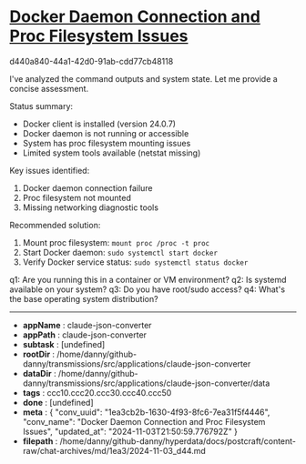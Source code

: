 # [Docker Daemon Connection and Proc Filesystem Issues](https://claude.ai/chat/1ea3cb2b-1630-4f93-8fc6-7ea31f5f4446)

d440a840-44a1-42d0-91ab-cdd77cb48118

 I've analyzed the command outputs and system state. Let me provide a concise assessment.

Status summary:
- Docker client is installed (version 24.0.7)
- Docker daemon is not running or accessible
- System has proc filesystem mounting issues
- Limited system tools available (netstat missing)

Key issues identified:
1. Docker daemon connection failure
2. Proc filesystem not mounted
3. Missing networking diagnostic tools

Recommended solution:
1. Mount proc filesystem: `mount proc /proc -t proc`
2. Start Docker daemon: `sudo systemctl start docker`
3. Verify Docker service status: `sudo systemctl status docker`

q1: Are you running this in a container or VM environment?
q2: Is systemd available on your system?
q3: Do you have root/sudo access?
q4: What's the base operating system distribution?

---

* **appName** : claude-json-converter
* **appPath** : claude-json-converter
* **subtask** : [undefined]
* **rootDir** : /home/danny/github-danny/transmissions/src/applications/claude-json-converter
* **dataDir** : /home/danny/github-danny/transmissions/src/applications/claude-json-converter/data
* **tags** : ccc10.ccc20.ccc30.ccc40.ccc50
* **done** : [undefined]
* **meta** : {
  "conv_uuid": "1ea3cb2b-1630-4f93-8fc6-7ea31f5f4446",
  "conv_name": "Docker Daemon Connection and Proc Filesystem Issues",
  "updated_at": "2024-11-03T21:50:59.776792Z"
}
* **filepath** : /home/danny/github-danny/hyperdata/docs/postcraft/content-raw/chat-archives/md/1ea3/2024-11-03_d44.md